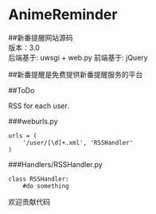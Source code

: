 AnimeReminder
=============

##新番提醒网站源码   
版本：3.0   
后端基于: uwsgi + web.py
前端基于: jQuery

##新番提醒是免费提供新番提醒服务的平台

##ToDo

RSS for each user.   

###weburls.py

    urls = (
        '/user/[\d]+.xml', 'RSSHandler'
    )
    
###Handlers/RSSHandler.py

    class RSSHandler:
        #do something
        
欢迎贡献代码
